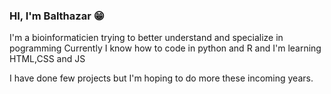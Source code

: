 ### HI, I'm Balthazar 😁

I'm a bioinformaticien trying to better understand and specialize in pogramming
Currently I know how to code in python and R and I'm learning HTML,CSS and JS

I have done few projects but I'm hoping to do more these incoming years.
